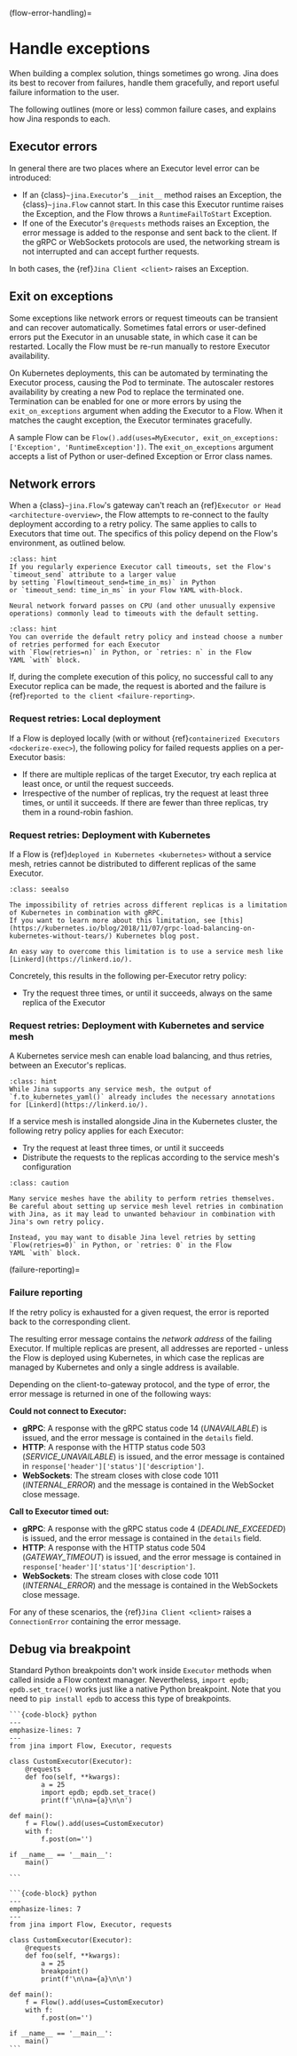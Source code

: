 (flow-error-handling)=
# Handle exceptions

When building a complex solution, things sometimes go wrong.
Jina does its best to recover from failures, handle them gracefully, and report useful failure information to the user.

The following outlines (more or less) common failure cases, and explains how Jina responds to each.

## Executor errors

In general there are two places where an Executor level error can be introduced:

- If an {class}`~jina.Executor`'s `__init__` method raises an Exception, the {class}`~jina.Flow` cannot start.
In this case this Executor runtime raises the Exception, and the Flow throws a `RuntimeFailToStart` Exception.
- If one of the Executor's `@requests` methods raises an Exception, the error message is added to the response
and sent back to the client. If the gRPC or WebSockets protocols are used, the networking stream is not interrupted and can accept further requests.

In both cases, the {ref}`Jina Client <client>` raises an Exception.

## Exit on exceptions

Some exceptions like network errors or request timeouts can be transient and can recover automatically. Sometimes 
fatal errors or user-defined errors put the Executor in an unusable state, in which case it can be restarted. Locally the Flow must be re-run manually to restore Executor availability. 

On Kubernetes deployments, this can be automated by terminating the Executor process, causing the Pod to terminate. The autoscaler restores availability
 by creating a new Pod to replace the terminated one. Termination can be enabled for one or more errors by using the `exit_on_exceptions` argument when adding the Executor to a Flow. When it matches the caught exception, the Executor terminates gracefully.
 
A sample Flow can be `Flow().add(uses=MyExecutor, exit_on_exceptions: ['Exception', 'RuntimeException'])`. The `exit_on_exceptions` argument accepts a list of Python or user-defined Exception or Error class names.

## Network errors

When a {class}`~jina.Flow`'s gateway can't reach an {ref}`Executor or Head <architecture-overview>`, the Flow attempts to re-connect
to the faulty deployment according to a retry policy.
The same applies to calls to Executors that time out.
The specifics of this policy depend on the Flow's environment, as outlined below.


````{admonition} Hint: Prevent Executor timeouts
:class: hint
If you regularly experience Executor call timeouts, set the Flow's `timeout_send` attribute to a larger value 
by setting `Flow(timeout_send=time_in_ms)` in Python
or `timeout_send: time_in_ms` in your Flow YAML with-block.

Neural network forward passes on CPU (and other unusually expensive operations) commonly lead to timeouts with the default setting.
````

````{admonition} Hint: Custom retry policy
:class: hint
You can override the default retry policy and instead choose a number of retries performed for each Executor
with `Flow(retries=n)` in Python, or `retries: n` in the Flow
YAML `with` block.
````

If, during the complete execution of this policy, no successful call to any Executor replica can be made, the request is aborted
and the failure is {ref}`reported to the client <failure-reporting>`.

### Request retries: Local deployment

If a Flow is deployed locally (with or without {ref}`containerized Executors <dockerize-exec>`), the following policy
for failed requests applies on a per-Executor basis:

- If there are multiple replicas of the target Executor, try each replica at least once, or until the request succeeds.
- Irrespective of the number of replicas, try the request at least three times, or until it succeeds. If there are fewer than three replicas, try them in a round-robin fashion.

### Request retries: Deployment with Kubernetes

If a Flow is {ref}`deployed in Kubernetes <kubernetes>` without a service mesh, retries cannot be distributed to different replicas of the same Executor.

````{admonition} See Also
:class: seealso

The impossibility of retries across different replicas is a limitation of Kubernetes in combination with gRPC.
If you want to learn more about this limitation, see [this](https://kubernetes.io/blog/2018/11/07/grpc-load-balancing-on-kubernetes-without-tears/) Kubernetes blog post.

An easy way to overcome this limitation is to use a service mesh like [Linkerd](https://linkerd.io/).
````

Concretely, this results in the following per-Executor retry policy:

- Try the request three times, or until it succeeds, always on the same replica of the Executor

### Request retries: Deployment with Kubernetes and service mesh

A Kubernetes service mesh can enable load balancing, and thus retries, between an Executor's replicas.

````{admonition} Hint
:class: hint
While Jina supports any service mesh, the output of `f.to_kubernetes_yaml()` already includes the necessary annotations for [Linkerd](https://linkerd.io/).
````

If a service mesh is installed alongside Jina in the Kubernetes cluster, the following retry policy applies for each Executor:

- Try the request at least three times, or until it succeeds
- Distribute the requests to the replicas according to the service mesh's configuration


````{admonition} Caution
:class: caution

Many service meshes have the ability to perform retries themselves.
Be careful about setting up service mesh level retries in combination with Jina, as it may lead to unwanted behaviour in combination with
Jina's own retry policy.

Instead, you may want to disable Jina level retries by setting `Flow(retries=0)` in Python, or `retries: 0` in the Flow
YAML `with` block.
````

(failure-reporting)=
### Failure reporting

If the retry policy is exhausted for a given request, the error is reported back to the corresponding client.

The resulting error message contains the *network address* of the failing Executor.
If multiple replicas are present, all addresses are reported - unless the Flow is deployed using Kubernetes, in which
case the replicas are managed by Kubernetes and only a single address is available.

Depending on the client-to-gateway protocol, and the type of error, the error message is returned in one of the following ways:

**Could not connect to Executor:**

- **gRPC**: A response with the gRPC status code 14 (*UNAVAILABLE*) is issued, and the error message is contained in the `details` field.
- **HTTP**: A response with the HTTP status code 503 (*SERVICE_UNAVAILABLE*) is issued, and the error message is contained in `response['header']['status']['description']`.
- **WebSockets**: The stream closes with close code 1011 (*INTERNAL_ERROR*) and the message is contained in the WebSocket close message.

**Call to Executor timed out:**

- **gRPC**: A response with the gRPC status code 4 (*DEADLINE_EXCEEDED*) is issued, and the error message is contained in the `details` field.
- **HTTP**: A response with the HTTP status code 504 (*GATEWAY_TIMEOUT*) is issued, and the error message is contained in `response['header']['status']['description']`.
- **WebSockets**: The stream closes with close code 1011 (*INTERNAL_ERROR*) and the message is contained in the WebSockets close message.

For any of these scenarios, the {ref}`Jina Client <client>` raises a `ConnectionError` containing the error message.

## Debug via breakpoint

Standard Python breakpoints don't work inside `Executor` methods when called inside a Flow context manager. Nevertheless, `import epdb; epdb.set_trace()` works just like a native Python breakpoint. Note that you need to `pip install epdb` to access this type of breakpoints.


````{tab} ✅ Do
```{code-block} python
---
emphasize-lines: 7
---
from jina import Flow, Executor, requests
 
class CustomExecutor(Executor):
    @requests
    def foo(self, **kwargs):
        a = 25
        import epdb; epdb.set_trace() 
        print(f'\n\na={a}\n\n')
 
def main():
    f = Flow().add(uses=CustomExecutor)
    with f:
        f.post(on='')

if __name__ == '__main__':
    main()

```
````

````{tab} 😔 Don't
```{code-block} python
---
emphasize-lines: 7
---
from jina import Flow, Executor, requests
 
class CustomExecutor(Executor):
    @requests
    def foo(self, **kwargs):
        a = 25
        breakpoint()
        print(f'\n\na={a}\n\n')
 
def main():
    f = Flow().add(uses=CustomExecutor)
    with f:
        f.post(on='')
 
if __name__ == '__main__':
    main()
```
````
